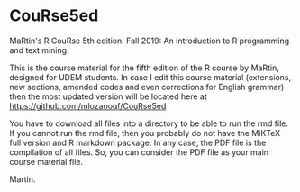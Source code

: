 # CouRse5ed
MaRtin's R CouRse 5th edition. Fall 2019: An introduction to R programming and text mining.

This is the course material for the fifth edition of the R course by MaRtin, designed for UDEM students. In case I edit this course material (extensions, new sections, amended codes and even corrections for English grammar) then the most updated version will be located here at https://github.com/mlozanoqf/CouRse5ed

You have to download all files into a directory to be able to run the rmd file. If you cannot run the rmd file, then you probably do not have the MiKTeX full version and R markdown package. In any case, the PDF file is the compilation of all files. So, you can consider the PDF file as your main course material file.

Martin.
